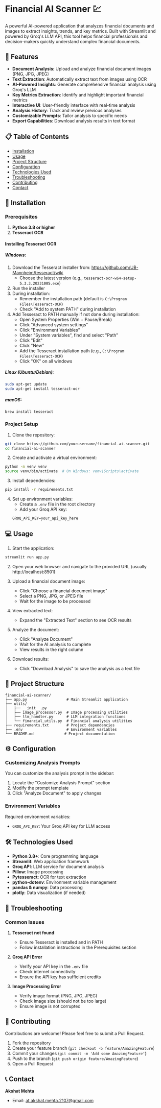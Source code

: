 # Financial AI Scanner 💹

A powerful AI-powered application that analyzes financial documents and images to extract insights, trends, and key metrics. Built with Streamlit and powered by Groq's LLM API, this tool helps financial professionals and decision-makers quickly understand complex financial documents.

## 🌟 Features

- **Document Analysis**: Upload and analyze financial document images (PNG, JPG, JPEG)
- **Text Extraction**: Automatically extract text from images using OCR
- **AI-Powered Insights**: Generate comprehensive financial analysis using Groq's LLM
- **Key Metrics Extraction**: Identify and highlight important financial metrics
- **Interactive UI**: User-friendly interface with real-time analysis
- **Analysis History**: Track and review previous analyses
- **Customizable Prompts**: Tailor analysis to specific needs
- **Export Capabilities**: Download analysis results in text format

## 📋 Table of Contents

- [Installation](#installation)
- [Usage](#usage)
- [Project Structure](#project-structure)
- [Configuration](#configuration)
- [Technologies Used](#technologies-used)
- [Troubleshooting](#troubleshooting)
- [Contributing](#contributing)
- [Contact](#contact)


## 🚀 Installation

### Prerequisites

1. **Python 3.8 or higher**
2. **Tesseract OCR**

#### Installing Tesseract OCR

##### Windows:
1. Download the Tesseract installer from: https://github.com/UB-Mannheim/tesseract/wiki
   - Choose the latest version (e.g., `tesseract-ocr-w64-setup-5.3.3.20231005.exe`)
2. Run the installer
3. During installation:
   - Remember the installation path (default is `C:\Program Files\Tesseract-OCR`)
   - Check "Add to system PATH" during installation
4. Add Tesseract to PATH manually if not done during installation:
   - Open System Properties (Win + Pause/Break)
   - Click "Advanced system settings"
   - Click "Environment Variables"
   - Under "System variables", find and select "Path"
   - Click "Edit"
   - Click "New"
   - Add the Tesseract installation path (e.g., `C:\Program Files\Tesseract-OCR`)
   - Click "OK" on all windows

##### Linux (Ubuntu/Debian):
```bash
sudo apt-get update
sudo apt-get install tesseract-ocr
```

##### macOS:
```bash
brew install tesseract
```

### Project Setup

1. Clone the repository:
```bash
git clone https://github.com/yourusername/financial-ai-scanner.git
cd financial-ai-scanner
```

2. Create and activate a virtual environment:
```bash
python -m venv venv
source venv/bin/activate  # On Windows: venv\Scripts\activate
```

3. Install dependencies:
```bash
pip install -r requirements.txt
```

4. Set up environment variables:
   - Create a `.env` file in the root directory
   - Add your Groq API key:
   ```
   GROQ_API_KEY=your_api_key_here
   ```

## 💻 Usage

1. Start the application:
```bash
streamlit run app.py
```

2. Open your web browser and navigate to the provided URL (usually http://localhost:8501)

3. Upload a financial document image:
   - Click "Choose a financial document image"
   - Select a PNG, JPG, or JPEG file
   - Wait for the image to be processed

4. View extracted text:
   - Expand the "Extracted Text" section to see OCR results

5. Analyze the document:
   - Click "Analyze Document"
   - Wait for the AI analysis to complete
   - View results in the right column

6. Download results:
   - Click "Download Analysis" to save the analysis as a text file

## 📁 Project Structure

```
financial-ai-scanner/
├── app.py                  # Main Streamlit application
├── utils/
│   ├── __init__.py
│   ├── image_processor.py  # Image processing utilities
│   ├── llm_handler.py      # LLM integration functions
│   └── financial_utils.py  # Financial analysis utilities
├── requirements.txt        # Project dependencies
├── .env                    # Environment variables
└── README.md              # Project documentation
```

## ⚙️ Configuration

### Customizing Analysis Prompts

You can customize the analysis prompt in the sidebar:
1. Locate the "Customize Analysis Prompt" section
2. Modify the prompt template
3. Click "Analyze Document" to apply changes

### Environment Variables

Required environment variables:
- `GROQ_API_KEY`: Your Groq API key for LLM access

## 🛠️ Technologies Used

- **Python 3.8+**: Core programming language
- **Streamlit**: Web application framework
- **Groq API**: LLM service for document analysis
- **Pillow**: Image processing
- **Pytesseract**: OCR for text extraction
- **python-dotenv**: Environment variable management
- **pandas & numpy**: Data processing
- **plotly**: Data visualization (if needed)

## 🔧 Troubleshooting

### Common Issues

1. **Tesseract not found**
   - Ensure Tesseract is installed and in PATH
   - Follow installation instructions in the Prerequisites section

2. **Groq API Error**
   - Verify your API key in the `.env` file
   - Check internet connectivity
   - Ensure the API key has sufficient credits

3. **Image Processing Error**
   - Verify image format (PNG, JPG, JPEG)
   - Check image size (should not be too large)
   - Ensure image is not corrupted

## 🤝 Contributing

Contributions are welcome! Please feel free to submit a Pull Request.

1. Fork the repository
2. Create your feature branch (`git checkout -b feature/AmazingFeature`)
3. Commit your changes (`git commit -m 'Add some AmazingFeature'`)
4. Push to the branch (`git push origin feature/AmazingFeature`)
5. Open a Pull Request

## 📞 Contact

**Akshat Mehta**
- Email: at.akshat.mehta.2107@gmail.com 